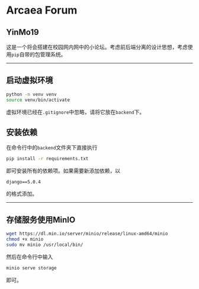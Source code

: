 # Arcaea Forum
## YinMo19

这是一个将会搭建在校园网内网中的小论坛。考虑前后端分离的设计思想，考虑使用`pip`自带的包管理系统。

---
## 启动虚拟环境

```bash
python -m venv venv
source venv/bin/activate
```
虚拟环境已经在`.gitignore`中忽略，请将它放在`backend`下。
## 安装依赖
在命令行中的`backend`文件夹下直接执行
```bash
pip install -r requirements.txt
```
即可安装所有的依赖项。如果需要新添加依赖，以
```
django==5.0.4
```
的格式添加。

---
## 存储服务使用MinIO

```sh
wget https://dl.min.io/server/minio/release/linux-amd64/minio
chmod +x minio
sudo mv minio /usr/local/bin/
```

然后在命令行中输入
```bash
minio serve storage
```
即可。